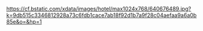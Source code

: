 https://cf.bstatic.com/xdata/images/hotel/max1024x768/640676489.jpg?k=9db515c3346812928a73c6fdb1cace7ab18f92d1b7a9f28c04aefaa9a6a0b85e&o=&hp=1
